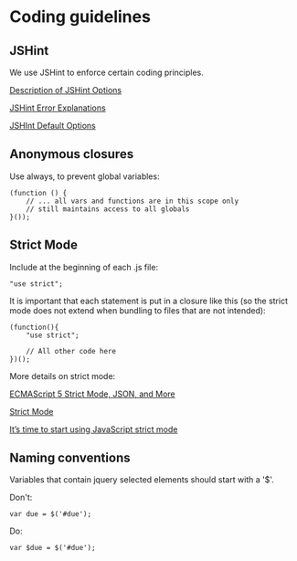 # Coding guidelines

## JSHint

We use JSHint to enforce certain coding principles.

[Description of JSHint Options](http://www.jshint.com/docs/options/)

[JSHint Error Explanations](http://jslinterrors.com/)

[JSHInt Default Options](https://github.com/jshint/jshint/blob/master/examples/.jshintrc)


## Anonymous closures

Use  always, to prevent global variables:

    (function () {
        // ... all vars and functions are in this scope only
        // still maintains access to all globals
    }());


## Strict Mode
Include at the beginning of each .js file:

    "use strict";

It is important that each statement is put in a closure like this (so the strict mode does not extend when bundling to files that are not intended):

    (function(){
        "use strict";

        // All other code here
    })();

More details on strict mode:

[ECMAScript 5 Strict Mode, JSON, and More](http://ejohn.org/blog/ecmascript-5-strict-mode-json-and-more/)

[Strict Mode ](https://developer.mozilla.org/en-US/docs/Web/JavaScript/Reference/Functions_and_function_scope/Strict_mode)

[It’s time to start using JavaScript strict mode](http://www.nczonline.net/blog/2012/03/13/its-time-to-start-using-javascript-strict-mode/)

## Naming conventions

Variables that contain jquery selected elements should start with a '$'.

Don't:

    var due = $('#due');

Do:

    var $due = $('#due');